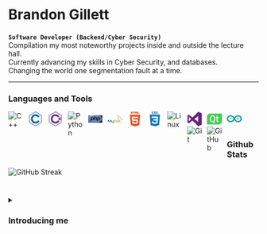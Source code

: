 # Brandon Gillett

**`Software Developer (Backend/Cyber Security)`**  
Compilation my most noteworthy projects inside and outside the lecture hall.  
Currently advancing my skills in Cyber Security, and databases.  
Changing the world one segmentation fault at a time.  

---

### Languages and Tools
<img align="left" alt="C++" width="30px" style="padding-right:10px;" src="https://cdn.jsdelivr.net/gh/devicons/devicon/icons/cplusplus/cplusplus-line.svg" />
<img align="left" alt="C" width="30px" style="padding-right:10px;" src="https://raw.githubusercontent.com/devicons/devicon/1119b9f84c0290e0f0b38982099a2bd027a48bf1/icons/c/c-line.svg" />
<img align="left" alt="C#" width="30px" style="padding-right:10px;" src="https://raw.githubusercontent.com/devicons/devicon/1119b9f84c0290e0f0b38982099a2bd027a48bf1/icons/csharp/csharp-line.svg" />
<img align="left" alt="Python" width="30px" style="padding-right:10px;" src="https://cdn.jsdelivr.net/gh/devicons/devicon/icons/python/python-plain.svg" />
<img align="left" alt="PHP" width="30px" style="padding-right:10px;" src="https://raw.githubusercontent.com/devicons/devicon/1119b9f84c0290e0f0b38982099a2bd027a48bf1/icons/php/php-original.svg" />
<img align="left" alt="MySql" width="30px" style="padding-right:10px;" src="https://raw.githubusercontent.com/devicons/devicon/1119b9f84c0290e0f0b38982099a2bd027a48bf1/icons/mysql/mysql-original-wordmark.svg" />
<img align="left" alt="HTML" width="30px" style="padding-right:10px;" src="https://raw.githubusercontent.com/devicons/devicon/1119b9f84c0290e0f0b38982099a2bd027a48bf1/icons/html5/html5-plain-wordmark.svg" />
<img align="left" alt="CSS" width="30px" style="padding-right:10px;" src="https://raw.githubusercontent.com/devicons/devicon/1119b9f84c0290e0f0b38982099a2bd027a48bf1/icons/css3/css3-plain-wordmark.svg" />
<img align="left" alt="Linux" width="30px" style="padding-right:10px;" src="https://cdn.jsdelivr.net/gh/devicons/devicon/icons/linux/linux-original.svg" /> 
<img align="left" alt="Visual Studio" width="30px" style="padding-right:10px;" src="https://raw.githubusercontent.com/devicons/devicon/1119b9f84c0290e0f0b38982099a2bd027a48bf1/icons/visualstudio/visualstudio-plain.svg" /> 
<img align="left" alt="QT" width="30px" style="padding-right:10px;" src="https://raw.githubusercontent.com/devicons/devicon/1119b9f84c0290e0f0b38982099a2bd027a48bf1/icons/qt/qt-original.svg" /> 
<img align="left" alt="Arduino" width="30px" style="padding-right:10px;" src="https://raw.githubusercontent.com/devicons/devicon/1119b9f84c0290e0f0b38982099a2bd027a48bf1/icons/arduino/arduino-original.svg" />
<img align="left" alt="Git" width="30px" style="padding-right:10px;" src="https://cdn.jsdelivr.net/gh/devicons/devicon/icons/git/git-original.svg" />
<img align="left" alt="GitHub" width="30px" style="padding-right:10px;" src="https://cdn.jsdelivr.net/gh/devicons/devicon/icons/github/github-original.svg" />
<br />

#

### Github Stats
![GitHub Streak](https://streak-stats.demolab.com?user=brandongillett&theme=tokyonight_duo&hide_border=true&border_radius=5)

#
<details>
<summary><h3>Introducing me</h3></summary>
<h4>I’m a 4th year computer science major, currently studying at California State University Fullerton. Coding first piqued my interest in the 5th grade when I began computer programming at the age of 10. At this time I taught myself beginner level languages such as Visual Basic. I was amazed by the possibilities and began searching for ways to use my new skills to make tools for myself (calculators, web browsers, etc). From this point on, I was hooked. My father, being a software engineer, was impressed by my tenacity and encouraged my pursuit of computer science and proceeded to teach me C#. I am over 12 years into my programming journey and have yet to find a dull moment when in front of a computer.</h4>
